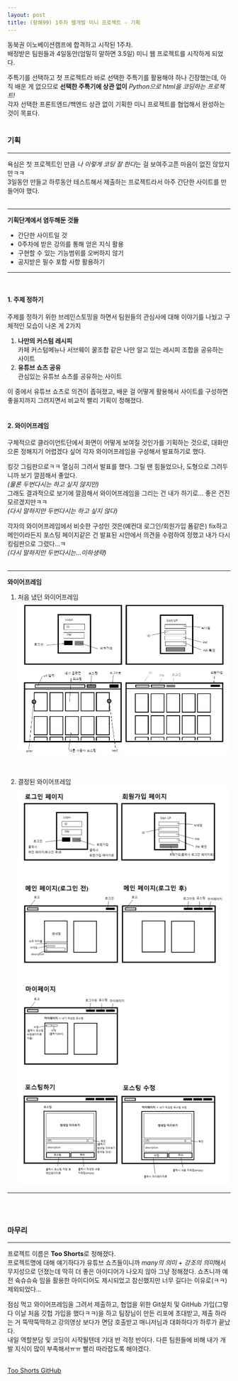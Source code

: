 ```yaml
---
layout: post
title: (항해99) 1주차 웹개발 미니 프로젝트 - 기획
---
```

동북권 이노베이션캠프에 합격하고 시작된 1주차.   
배정받은 팀원들과 4일동안(엄밀히 말하면 3.5일) 미니 웹 프로젝트를 시작하게 되었다.   

주특기를 선택하고 첫 프로젝트라 바로 선택한 주특기를 활용해야 하나 긴장했는데, 아직 배운 게 없으므로 **선택한 주특기에 상관 없이** *Python으로 html을 코딩하는 프로젝트!*   
각자 선택한 프론트엔드/백엔드 상관 없이 기획한 미니 프로젝트를 협업해서 완성하는 것이 목표다.   <br/><br/>
### **기획**
---
욕심은 첫 프로젝트인 만큼 *나 이렇게 코딩 잘 한다*는 걸 보여주고픈 마음이 없진 않았지만ㅋㅋ   
3일동안 만들고 하루동안 테스트해서 제출하는 프로젝트라서 아주 간단한 사이트를 만들어야 했다.   
<br/>   

---
**기획단계에서 염두해둔 것들**
 + 간단한 사이트일 것
 + 0주차에 받은 강의를 통해 얻은 지식 활용
 + 구현할 수 있는 기능범위를 오버하지 않기
 + 공지받은 필수 포함 사항 활용하기   
 
 ---   

<br/>

#### 1. 주제 정하기  
주제를 정하기 위한 브레인스토밍을 하면서 팀원들의 관심사에 대해 이야기를 나눴고 구체적인 모습이 나온 게 2가지   
1. **나만의 커스텀 레시피**   
    카페 커스텀메뉴나 서브웨이 꿀조합 같은 나만 알고 있는 레시피 조합을 공유하는 사이트 
2. **유튜브 쇼츠 공유**   
    관심있는 유튜브 쇼츠를 공유하는 사이트   

이 중에서 유튜브 쇼츠로 의견이 좁혀졌고, 배운 걸 어떻게 활용해서 사이트를 구성하면 좋을지까지 그려지면서 비교적 빨리 기획이 정해졌다.   
<br>

#### 2. 와이어프레임 
구체적으로 클라이언트단에서 화면이 어떻게 보여질 것인가를 기획하는 것으로, 대화만으론 정해지기 어렵겠다 싶어 각자 와이어프레임을 구성해서 발표하기로 했다.   

킹갓 그림판으로ㅋㅋ 열심히 그려서 발표를 했다. 그릴 땐 힘들었으나, 도형으로 그려두니까 보기 깔끔해서 좋았다.   
*(물론 두번다시는 하고 싶지 않지만)*  
그래도 결과적으로 보기에 깔끔해서 와이어프레임을 그리는 건 내가 하기로... 좋은 건진 모르겠지만ㅋㅋ   
*(다시 말하지만 두번다시는 하고 싶지 않다)*  

각자의 와이어프레임에서 비슷한 구성인 것은(예컨대 로그인/회원가입 폼같은) fix하고 메인이라든지 포스팅 페이지같은 건 발표된 시안에서 의견을 수렴하여 정했고 내가 다시 킹림판으로 그렸다...ㅋ   
*(다시 말하지만 두번다시는...이하생략)*   
<br/>

---
**와이어프레임**   
1. 처음 냈던 와이어프레임   
![기획한 와이어프레임](/public/img/frame01.jpg "기획한 와이어프레임")   
<br/><br/>

2. 결정된 와이어프레임   
![최종 와이어프레임](/public/img/frame_final.jpg "최종 와이어프레임")   

---
<br/><br/>

### **마무리**
---
프로젝트 이름은 **Too Shorts**로 정해졌다.   
프로젝트명에 대해 얘기하다가 유튜브 쇼츠들이니까 *many의 의미 + 강조의 의미*해서 무지성으로 던졌는데 딱히 더 좋은 아이디어가 나오지 않아 그냥 정해졌다.
쇼츠니까 예전 슉슈슈슉 밈을 활용한 아이디어도 제시되었고 참신했지만 너무 길다는 이유로(ㅋㅋ) 제외되었다...   

점심 먹고 와이어프레임을 그려서 제출하고, 협업을 위한 Git설치 및 GitHub 가입(그렇다 이날 처음 깃헙 가입을 했다ㅋㅋ)을 하고 팀장님이 만든 리포에 초대받고, 제출 하라는 거 뚝딱뚝딱하고 강의영상 보다가 면담 호출받고 매니저님과 대화하다가 하루가 끝났다.   
내일 역할분담 및 코딩이 시작될텐데 기대 반 걱정 반이다. 다른 팀원들에 비해 내가 개발 지식이 많이 부족해서ㅠㅠ 빨리 따라잡도록 해야겠다.   
<br/>

[Too Shorts GitHub](https://github.com/ferrariRoma/too_shorts "Too Shorts GitHub")